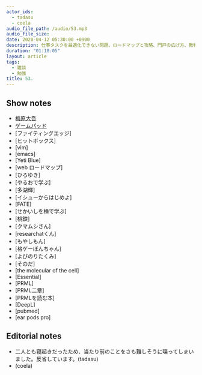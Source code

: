 ```yaml
---
actor_ids:
  - tadasu
  - coela
audio_file_path: /audio/53.mp3
audio_file_size: 
date: 2020-04-12 05:30:00 +0900
description: 仕事タスクを最適化できない問題、ロードマップと攻略、門戸の広げ方、教科書の読み方とウェブ授業、DeepLの使用感について話しました。
duration: "01:18:05"
layout: article
tags:
  - 雑談
  - 勉強
title: 53. 
---
```


## Show notes
- [梅原大吾](https://ja.wikipedia.org/wiki/%E6%A2%85%E5%8E%9F%E5%A4%A7%E5%90%BE)
- [ゲームパッド](https://ja.wikipedia.org/wiki/%E3%82%B2%E3%83%BC%E3%83%A0%E3%83%91%E3%83%83%E3%83%89)
- [ファイティングエッジ]
- [ヒットボックス]
- [vim]
- [emacs]
- [Yeti Blue]
- [web ロードマップ]
- [ひろゆき]
- [やるおで学ぶ]
- [多湖輝]
- [イシューからはじめよ]
- [FATE]
- [せかいしを横で学ぶ]
- [桃鉄]
- [クマムシさん]
- [researchatくん]
- [もやしもん]
- [格ゲーぼんちゃん]
- [よびのりたくみ]
- [そのだ]
- [the molecular of the cell]
- [Essential]
- [PRML]
- [PRML二章]
- [PRMLを読む本]
- [DeepL]
- [pubmed]
- [ear pods pro]

## Editorial notes
- 二人とも寝起きだったため、当たり前のことをさも難しそうに喋ってしまいました。反省しています。(tadasu)
- (coela)
